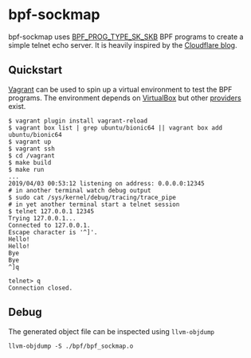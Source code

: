 # bpf-sockmap

bpf-sockmap uses [BPF_PROG_TYPE_SK_SKB](https://lwn.net/Articles/731133/) BPF programs to create a simple telnet echo server. It is heavily inspired by the [Cloudflare blog](https://github.com/cloudflare/cloudflare-blog/blob/master/2019-02-tcp-splice/echo-sockmap-kern.c).

## Quickstart

[Vagrant](https://www.vagrantup.com/) can be used to spin up a virtual environment to test the BPF programs. The environment depends on [VirtualBox](https://www.virtualbox.org/wiki/Downloads) but other [providers](https://www.vagrantup.com/docs/providers/) exist.

```
$ vagrant plugin install vagrant-reload
$ vagrant box list | grep ubuntu/bionic64 || vagrant box add ubuntu/bionic64
$ vagrant up
$ vagrant ssh
$ cd /vagrant
$ make build
$ make run
...
2019/04/03 00:53:12 listening on address: 0.0.0.0:12345
# in another terminal watch debug output
$ sudo cat /sys/kernel/debug/tracing/trace_pipe
# in yet another terminal start a telnet session
$ telnet 127.0.0.1 12345
Trying 127.0.0.1...
Connected to 127.0.0.1.
Escape character is '^]'.
Hello!
Hello!
Bye
Bye
^]q

telnet> q
Connection closed.
```

## Debug

The generated object file can be inspected using `llvm-objdump`

```
llvm-objdump -S ./bpf/bpf_sockmap.o
```
